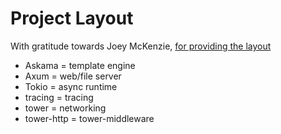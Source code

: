 # Project Layout
With gratitude towards Joey McKenzie, [for providing the layout](https://joeymckenzie.tech/blog/templates-with-rust-axum-htmx-askama/)
- Askama = template engine
- Axum = web/file server
- Tokio = async runtime
- tracing = tracing
- tower = networking
- tower-http = tower-middleware
